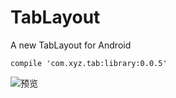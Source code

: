 # TabLayout
A new TabLayout for Android

```
compile 'com.xyz.tab:library:0.0.5'
```

![预览](http://upload-images.jianshu.io/upload_images/2381335-dc14ed396d528a16.gif?imageMogr2/auto-orient/strip)
